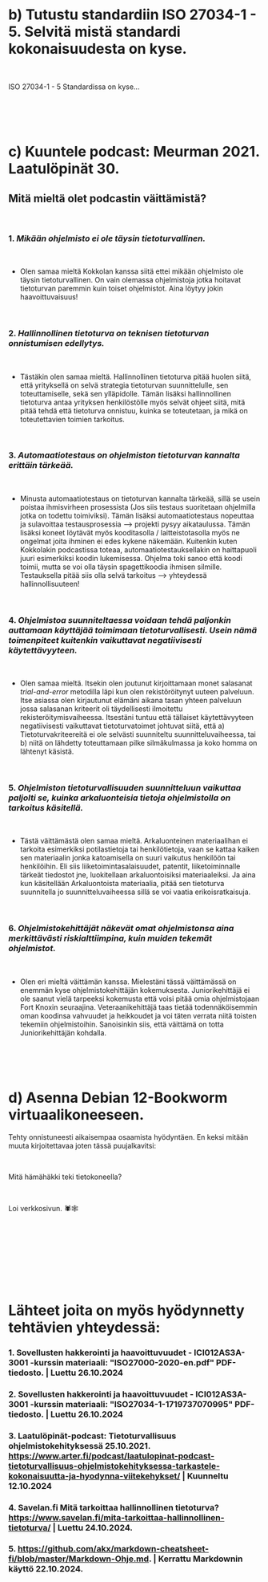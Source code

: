 











# b) Tutustu standardiin ISO 27034-1 - 5. Selvitä mistä standardi kokonaisuudesta on kyse.

<br/>

ISO 27034-1 - 5 Standardissa on kyse...

<br/>
<br/>
<br/>



# c) Kuuntele podcast: Meurman 2021. Laatulöpinät 30.
## Mitä mieltä olet podcastin väittämistä?

<br/>

### 1. *Mikään ohjelmisto ei ole täysin tietoturvallinen.*

<br/>

   - Olen samaa mieltä Kokkolan kanssa siitä ettei mikään ohjelmisto ole täysin tietoturvallinen. On vain olemassa ohjelmistoja jotka hoitavat tietoturvan paremmin kuin toiset ohjelmistot. Aina löytyy jokin haavoittuvaisuus!
  
<br/>
  
### 2. *Hallinnollinen tietoturva on teknisen tietoturvan onnistumisen edellytys.*

<br/>

   - Tästäkin olen samaa mieltä. Hallinnollinen tietoturva pitää huolen siitä, että yrityksellä on selvä strategia tietoturvan suunnittelulle, sen toteuttamiselle, sekä sen ylläpidolle. Tämän lisäksi hallinnollinen tietoturva antaa yrityksen henkilöstölle myös selvät ohjeet siitä, mitä pitää tehdä että tietoturva onnistuu, kuinka se toteutetaan, ja mikä on toteutettavien toimien tarkoitus.

<br/>

### 3. *Automaatiotestaus on ohjelmiston tietoturvan kannalta erittäin tärkeää.*

<br/>

  - Minusta automaatiotestaus on tietoturvan kannalta tärkeää, sillä se usein poistaa ihmisvirheen prosessista (Jos siis testaus suoritetaan ohjelmilla jotka on todettu toimiviksi). Tämän lisäksi automaatiotestaus nopeuttaa ja sulavoittaa testausprosessia --> projekti pysyy aikataulussa. Tämän lisäksi koneet löytävät myös kooditasolla / laitteistotasolla myös ne ongelmat joita ihminen ei edes kykene näkemään. Kuitenkin kuten Kokkolakin podcastissa toteaa, automaatiotestauksellakin on haittapuoli juuri esimerkiksi koodin lukemisessa. Ohjelma toki sanoo että koodi toimii, mutta se voi olla täysin spagettikoodia ihmisen silmille. Testauksella pitää siis olla selvä tarkoitus --> yhteydessä hallinnollisuuteen!

<br/>

### 4. *Ohjelmistoa suunniteltaessa voidaan tehdä paljonkin auttamaan käyttäjää toimimaan tietoturvallisesti. Usein nämä toimenpiteet kuitenkin vaikuttavat negatiivisesti käytettävyyteen.*

<br/>

   - Olen samaa mieltä. Itsekin olen joutunut kirjoittamaan monet salasanat *trial-and-error* metodilla läpi kun olen rekistöröitynyt uuteen palveluun. Itse asiassa olen kirjautunut elämäni aikana tasan yhteen palveluun jossa salasanan kriteerit oli täydellisesti ilmoitettu rekisteröitymisvaiheessa. Itsestäni tuntuu että tällaiset käytettävyyteen negatiivisesti vaikuttavat tietoturvatoimet johtuvat siitä, että a) Tietoturvakriteereitä ei ole selvästi suunniteltu suunnitteluvaiheessa, tai b) niitä on lähdetty toteuttamaan pilke silmäkulmassa ja koko homma on lähtenyt käsistä.

<br/>

### 5. *Ohjelmiston tietoturvallisuuden suunnitteluun vaikuttaa paljolti se, kuinka arkaluonteisia tietoja ohjelmistolla on tarkoitus käsitellä.*

<br/>

  - Tästä väittämästä olen samaa mieltä. Arkaluonteinen materiaalihan ei tarkoita esimerkiksi potilastietoja tai henkilötietoja, vaan se kattaa kaiken sen materiaalin jonka katoamisella on suuri vaikutus henkilöön tai henkilöihin. Eli siis liiketoimintasalaisuudet, patentit, liiketoiminnalle tärkeät tiedostot jne, luokitellaan arkaluontoisiksi materiaaleiksi. Ja aina kun käsitellään Arkaluontoista materiaalia, pitää sen tietoturva suunnitella jo suunnitteluvaiheessa sillä se voi vaatia erikoisratkaisuja.

<br/>

### 6. *Ohjelmistokehittäjät näkevät omat ohjelmistonsa aina merkittävästi riskialttiimpina, kuin muiden tekemät ohjelmistot.*

<br/>

  - Olen eri mieltä väittämän kanssa. Mielestäni tässä väittämässä on enemmän kyse ohjelmistokehittäjän kokemuksesta. Juniorikehittäjä ei ole saanut vielä tarpeeksi kokemusta että voisi pitää omia ohjelmistojaan Fort Knoxin seuraajina. Veteraanikehittäjä taas tietää todennäköisemmin oman koodinsa vahvuudet ja heikkoudet ja voi täten verrata niitä toisten tekemiin ohjelmistoihin. Sanoisinkin siis, että väittämä on totta Juniorikehittäjän kohdalla.



<br/>
<br/>
<br/>

# d) Asenna Debian 12-Bookworm virtuaalikoneeseen.

Tehty onnistuneesti aikaisempaa osaamista hyödyntäen. En keksi mitään muuta kirjoitettavaa joten tässä puujalkavitsi: 

<br/>

Mitä hämähäkki teki tietokoneella?

<br/>

Loi verkkosivun. 🕷️🕸️

<br/>
<br/>
<br/>
<br/>
<br/>
<br/>
<br/>

# Lähteet joita on myös hyödynnetty tehtävien yhteydessä:

### 1. Sovellusten hakkerointi ja haavoittuvuudet - ICI012AS3A-3001 -kurssin materiaali: "ISO27000-2020-en.pdf" PDF-tiedosto. | Luettu 26.10.2024

### 2. Sovellusten hakkerointi ja haavoittuvuudet - ICI012AS3A-3001 -kurssin materiaali: "ISO27034-1-1719737070995" PDF-tiedosto. | Luettu 26.10.2024

### 3. Laatulöpinät-podcast: Tietoturvallisuus ohjelmistokehityksessä 25.10.2021. https://www.arter.fi/podcast/laatulopinat-podcast-tietoturvallisuus-ohjelmistokehityksessa-tarkastele-kokonaisuutta-ja-hyodynna-viitekehykset/ | Kuunneltu 12.10.2024

### 4. Savelan.fi Mitä tarkoittaa hallinnollinen tietoturva? https://www.savelan.fi/mita-tarkoittaa-hallinnollinen-tietoturva/ | Luettu 24.10.2024.

### 5. https://github.com/akx/markdown-cheatsheet-fi/blob/master/Markdown-Ohje.md. | Kerrattu Markdownin käyttö 22.10.2024.


